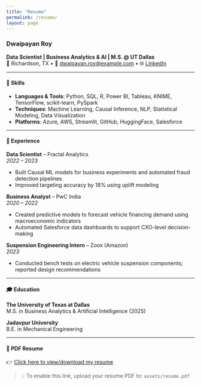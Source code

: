 ```yaml
---
title: "Resume"
permalink: /resume/
layout: page
---
```


### Dwaipayan Roy  
**Data Scientist | Business Analytics & AI | M.S. @ UT Dallas**  
📍 Richardson, TX • 📧 dwaipayan.roy@example.com • 🌐 [LinkedIn](https://www.linkedin.com/in/dwaipayanroy)

---

#### 🧠 Skills
- **Languages & Tools**: Python, SQL, R, Power BI, Tableau, KNIME, TensorFlow, scikit-learn, PySpark
- **Techniques**: Machine Learning, Causal Inference, NLP, Statistical Modeling, Data Visualization
- **Platforms**: Azure, AWS, Streamlit, GitHub, HuggingFace, Salesforce

---

#### 💼 Experience

**Data Scientist** – Fractal Analytics  
*2022 – 2023*  
- Built Causal ML models for business experiments and automated fraud detection pipelines  
- Improved targeting accuracy by 18% using uplift modeling

**Business Analyst** – PwC India  
*2020 – 2022*  
- Created predictive models to forecast vehicle financing demand using macroeconomic indicators  
- Automated Salesforce data dashboards to support CXO-level decision-making

**Suspension Engineering Intern** – Zoox (Amazon)  
*2023*  
- Conducted bench tests on electric vehicle suspension components; reported design recommendations

---

#### 🎓 Education

**The University of Texas at Dallas**  
M.S. in Business Analytics & Artificial Intelligence (2025)

**Jadavpur University**  
B.E. in Mechanical Engineering

---

#### 📎 PDF Resume  
👉 [Click here to view/download my resume](https://RoyDwaipayan.github.io/assets/assets/DwaipayanRoy_Resume.pdf)

> 💡 To enable this link, upload your resume PDF to: `assets/resume.pdf`